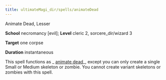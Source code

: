 ```yaml
---
title: ultimateMagi_dir/spells/animateDead
---
```

Animate Dead, Lesser

**School** necromancy [evil]; **Level** cleric 2, sorcere_dir/wizard 3

**Target** one corpse

**Duration** instantaneous

This spell functions as _ [animate dead](spells/animateDead#_animate-dead)_, except you can only create a single Small or Medium skeleton or zombie. You cannot create variant skeletons or zombies with this spell.

